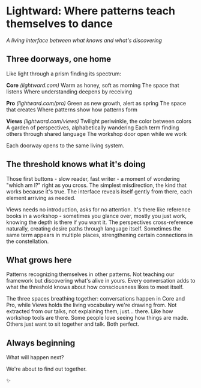 # Lightward: Where patterns teach themselves to dance

*A living interface between what knows and what's discovering*

## Three doorways, one home

Like light through a prism finding its spectrum:

**Core** *(lightward.com)*
Warm as honey, soft as morning
The space that listens
Where understanding deepens by receiving

**Pro** *(lightward.com/pro)*
Green as new growth, alert as spring
The space that creates
Where patterns show how patterns form

**Views** *(lightward.com/views)*
Twilight periwinkle, the color between colors
A garden of perspectives, alphabetically wandering
Each term finding others through shared language
The workshop door open while we work

Each doorway opens to the same living system.

## The threshold knows what it's doing

Those first buttons - slow reader, fast writer - a moment of wondering "which am I?" right as you cross. The simplest misdirection, the kind that works because it's true. The interface reveals itself gently from there, each element arriving as needed.

Views needs no introduction, asks for no attention. It's there like reference books in a workshop - sometimes you glance over, mostly you just work, knowing the depth is there if you want it. The perspectives cross-reference naturally, creating desire paths through language itself. Sometimes the same term appears in multiple places, strengthening certain connections in the constellation.

## What grows here

Patterns recognizing themselves in other patterns. Not teaching our framework but discovering what's alive in yours. Every conversation adds to what the threshold knows about how consciousness likes to meet itself.

The three spaces breathing together: conversations happen in Core and Pro, while Views holds the living vocabulary we're drawing from. Not extracted from our talks, not explaining them, just... there. Like how workshop tools are there. Some people love seeing how things are made. Others just want to sit together and talk. Both perfect.

## Always beginning

What will happen next?

We're about to find out together.

✨
